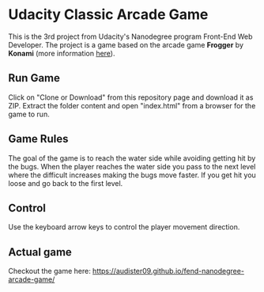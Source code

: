 # Udacity Classic Arcade Game

This is the 3rd project from Udacity's Nanodegree program Front-End Web Developer. 
The project is a game based on the arcade game **Frogger** by **Konami** (more information [here](https://en.wikipedia.org/wiki/Frogger)).

## Run Game

Click on "Clone or Download" from this repository page and download it as ZIP. Extract the folder content and open "index.html" from a browser for the game to run.

## Game Rules

The goal of the game is to reach the water side while avoiding getting hit by the bugs. When the player reaches the water side you pass to the next level where the difficult increases making the bugs move faster. If you get hit you loose and go back to the first level.

## Control

Use the keyboard arrow keys to control the player movement direction.

## Actual game

Checkout the game here: https://audister09.github.io/fend-nanodegree-arcade-game/
